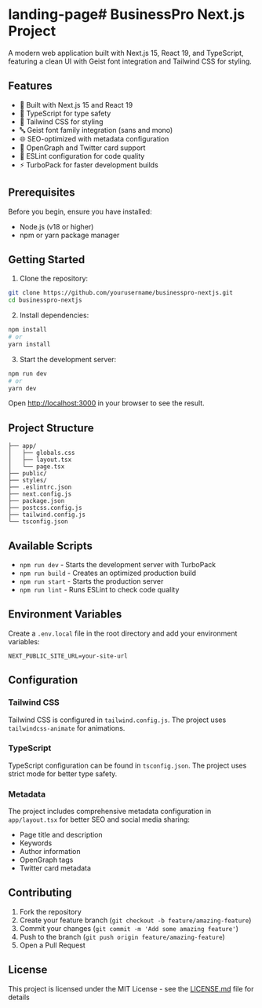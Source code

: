 # landing-page# BusinessPro Next.js Project

A modern web application built with Next.js 15, React 19, and TypeScript, featuring a clean UI with Geist font integration and Tailwind CSS for styling.

## Features

- 🚀 Built with Next.js 15 and React 19
- 📝 TypeScript for type safety
- 🎨 Tailwind CSS for styling
- 🔤 Geist font family integration (sans and mono)
- 🌐 SEO-optimized with metadata configuration
- 🎯 OpenGraph and Twitter card support
- 🧩 ESLint configuration for code quality
- ⚡ TurboPack for faster development builds

## Prerequisites

Before you begin, ensure you have installed:
- Node.js (v18 or higher)
- npm or yarn package manager

## Getting Started

1. Clone the repository:
```bash
git clone https://github.com/yourusername/businesspro-nextjs.git
cd businesspro-nextjs
```

2. Install dependencies:
```bash
npm install
# or
yarn install
```

3. Start the development server:
```bash
npm run dev
# or
yarn dev
```

Open [http://localhost:3000](http://localhost:3000) in your browser to see the result.

## Project Structure

```
├── app/
│   ├── globals.css
│   ├── layout.tsx
│   └── page.tsx
├── public/
├── styles/
├── .eslintrc.json
├── next.config.js
├── package.json
├── postcss.config.js
├── tailwind.config.js
└── tsconfig.json
```

## Available Scripts

- `npm run dev` - Starts the development server with TurboPack
- `npm run build` - Creates an optimized production build
- `npm run start` - Starts the production server
- `npm run lint` - Runs ESLint to check code quality

## Environment Variables

Create a `.env.local` file in the root directory and add your environment variables:

```env
NEXT_PUBLIC_SITE_URL=your-site-url
```

## Configuration

### Tailwind CSS

Tailwind CSS is configured in `tailwind.config.js`. The project uses `tailwindcss-animate` for animations.

### TypeScript

TypeScript configuration can be found in `tsconfig.json`. The project uses strict mode for better type safety.

### Metadata

The project includes comprehensive metadata configuration in `app/layout.tsx` for better SEO and social media sharing:

- Page title and description
- Keywords
- Author information
- OpenGraph tags
- Twitter card metadata

## Contributing

1. Fork the repository
2. Create your feature branch (`git checkout -b feature/amazing-feature`)
3. Commit your changes (`git commit -m 'Add some amazing feature'`)
4. Push to the branch (`git push origin feature/amazing-feature`)
5. Open a Pull Request

## License

This project is licensed under the MIT License - see the [LICENSE.md](LICENSE.md) file for details